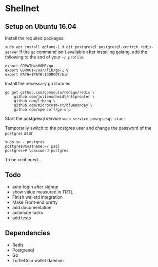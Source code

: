 # Shellnet

## Setup on Ubuntu 16.04
Install the required packages. 

`sudo apt install golang-1.9 git postgresql postgresql-contrib redis-server`
If the `go` command isn't available after installing golang, add the following to the end of your `~/.profile`
```
export GOPATH=$HOME/go
export GOROOT=/usr/lib/go-1.9
export PATH=$PATH:$GOROOT/bin
```
Install the necessary go libraries
```
go get github.com/gomodule/redigo/redis \
	github.com/julienschmidt/httprouter \
	github.com/lib/pq \
	github.com/microcosm-cc/bluemonday \
	github.com/opencoff/go-srp
```

Start the postgresql service
`sudo service postgresql start`

Temporarily switch to the postgres user and change the password of the `postgres` user
```
sudo su - postgres
postgres@hostname:~/ psql
postgres=# \password postgres
```
To be continued...
## Todo
* auto-login after signup
* show value measured in TRTL
* Finish walletd integration
* Make Front-end pretty
* add documentation
* automate tasks
* add tests


## Dependencies
* Redis
* Postgresql
* Go
* TurtleCoin wallet daemon


